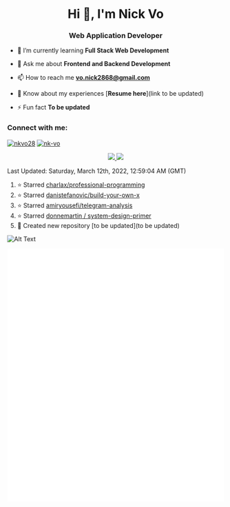 <h1 align="center">Hi 👋, I'm Nick Vo</h1>
<h3 align="center">Web Application Developer</h3>

- 🌱 I’m currently learning **Full Stack Web Development**

- 💬 Ask me about **Frontend and Backend Development**

- 📫 How to reach me **vo.nick2868@gmail.com**

- 📄 Know about my experiences [**Resume here**](link to be updated)

- ⚡ Fun fact **To be updated**

<h3 align="left">Connect with me:</h3>
<p align="left">
<a href="https://twitter.com/nkvo28" target="blank"><img align="center" src="https://cdn.jsdelivr.net/npm/simple-icons@3.0.1/icons/twitter.svg" alt="nkvo28" height="30" width="40" /></a>
<a href="https://linkedin.com/in/nk-vo" target="blank"><img align="center" src="https://cdn.jsdelivr.net/npm/simple-icons@3.0.1/icons/linkedin.svg" alt="nk-vo" height="30" width="40" /></a>
</p>

<p align="center">
<a href="https://github-readme-stats.vercel.app/api?username=nk-vo&count_private=true&show_icons=true&include_all_commits=false&hide_border=true&hide_title=true">
  <img width="48%"  src="https://github-readme-stats.vercel.app/api?username=nk-vo&count_private=true&show_icons=true&include_all_commits=false&hide_border=true&hide_title=true" />
</a>
<a href="https://github-readme-streak-stats.herokuapp.com/?user=nk-vo&hide_border=true">
  <img width="48%"  src="https://github-readme-streak-stats.herokuapp.com/?user=nk-vo&hide_border=true" />
</a>
</p>

<!--RECENT_ACTIVITY:last_update-->
Last Updated: Saturday, March 12th, 2022, 12:59:04 AM (GMT)
<!--RECENT_ACTIVITY:last_update_end-->
<!--RECENT_ACTIVITY:start-->

1. ⭐ Starred [charlax/professional-programming](https://github.com/charlax/professional-programming)
2. ⭐ Starred [danistefanovic/build-your-own-x](https://github.com/danistefanovic/build-your-own-x)
3. ⭐ Starred [amiryousefi/telegram-analysis](https://github.com/amiryousefi/telegram-analysis)
4. ⭐ Starred [donnemartin / system-design-primer](https://github.com/donnemartin/system-design-primer)
5. 📔 Created new repository [to be updated](to be updated)
<!--RECENT_ACTIVITY:end-->

![Alt Text](https://github.com/nk-vo/nk-vo/blob/output/github-contribution-grid-snake.gif)

![Metrics](https://github.com/nk-vo/nk-vo/blob/main/github-metrics.svg)
